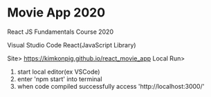 # Movie App 2020

React JS Fundamentals Course 2020

Visual Studio Code
React(JavaScript Library)

Site> https://kimkonpig.github.io/react_movie_app
Local Run>
  1. start local editor(ex VSCode)
  2. enter 'npm start' into terminal
  3. when code compiled successfully access 'http://localhost:3000/'
